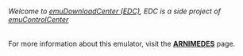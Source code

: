 ###### Welcome to [emuDownloadCenter (EDC)](https://github.com/PhoenixInteractiveNL/emuDownloadCenter/wiki/), EDC is a side project of [emuControlCenter](https://github.com/PhoenixInteractiveNL/emuControlCenter/wiki/)

For more information about this emulator, visit the [**ARNIMEDES**](https://github.com/PhoenixInteractiveNL/emuDownloadCenter/wiki/Emulator-arnimedes#menu) page.
